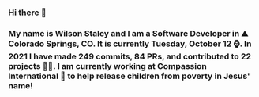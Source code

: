 ### Hi there 👋

### My name is Wilson Staley and I am a Software Developer in ⛰ Colorado Springs, CO.  It is currently Tuesday, October 12 ⌚. In 2021 I have made 249 commits, 84 PRs, and contributed to 22 projects 👨‍💻. I am currently working at Compassion International 🏢 to help release children from poverty in Jesus' name!